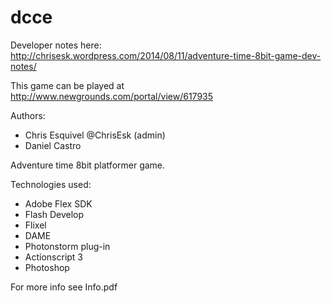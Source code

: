 dcce
====

Developer notes here: http://chrisesk.wordpress.com/2014/08/11/adventure-time-8bit-game-dev-notes/

This game can be played at http://www.newgrounds.com/portal/view/617935

Authors: 
- Chris Esquivel @ChrisEsk (admin)
- Daniel Castro

Adventure time 8bit platformer game.

Technologies used:
- Adobe Flex SDK
- Flash Develop
- Flixel
- DAME
- Photonstorm plug-in
- Actionscript 3
- Photoshop

For more info see Info.pdf
